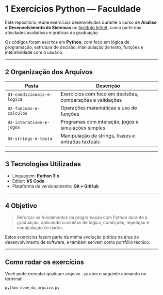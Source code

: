# 1 Exercícios Python — Faculdade

Este repositório reúne exercícios desenvolvidos durante o curso de **Análise e Desenvolvimento de Sistemas** no [Instituto Infnet](https://www.infnet.edu.br/), como parte das atividades avaliativas e práticas da graduação.

Os códigos foram escritos em **Python**, com foco em lógica de programação, estrutura de decisão, manipulação de texto, funções e interatividade com o usuário.

---

## 2 Organização dos Arquivos

| Pasta                      | Descrição                                                  |
|---------------------------|-------------------------------------------------------------|
| `01-condicionais-e-logica`   | Exercícios com foco em decisões, comparações e validações |
| `02-funcoes-e-calculos`      | Operações matemáticas e uso de funções                    |
| `03-interativos-e-jogos`     | Programas com interação, jogos e simulações simples       |
| `04-strings-e-texto`         | Manipulação de strings, frases e entradas textuais        |

---

## 3 Tecnologias Utilizadas

- Linguagem: **Python 3.x**
- Editor: **VS Code**
- Plataforma de versionamento: **Git + GitHub**

---

## 4 Objetivo

> Reforçar os fundamentos da programação com Python durante a graduação, aplicando conceitos de lógica, condições, repetição e manipulação de dados.

Estes exercícios fazem parte da minha evolução prática na área de desenvolvimento de software, e também servem como portfólio técnico.

---

##  Como rodar os exercícios

Você pode executar qualquer arquivo `.py` com o seguinte comando no terminal:

```bash
python nome_do_arquivo.py
